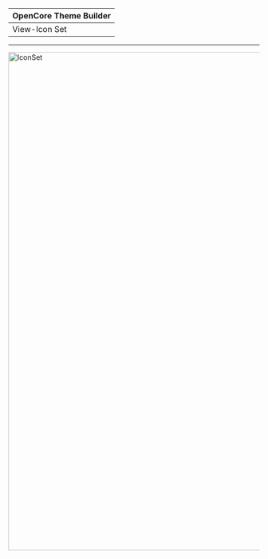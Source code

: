 OpenCore Theme Builder|
:----|
View-Icon Set|

---

<img width="1000" alt="IconSet" src="https://user-images.githubusercontent.com/6248794/223835132-2c75d25e-3164-4000-8e62-74c94dbbb037.png">
